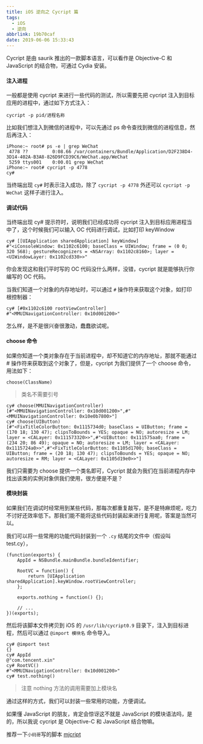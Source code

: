 ```yaml
---
title: iOS 逆向之 Cycript 篇
tags:
  - iOS
  - 逆向
abbrlink: 19b70caf
date: 2019-06-06 15:33:43
---
```


Cycript 是由 saurik 推出的一款脚本语言，可以看作是 Objective-C 和 JavaScript 的结合物，可通过 Cydia 安装。

#### 注入进程

一般都是使用 cycript 来进行一些代码的测试，所以需要先把 cycript 注入到目标应用的进程中，通过如下方式注入：

```
cycript -p pid/进程名称
```

比如我们想注入到微信的进程中，可以先通过 ps 命令查找到微信的进程信息，然后再注入：

```
iPhone:~ root# ps -e | grep WeChat
 4778 ??         0:08.66 /var/containers/Bundle/Application/D2F238D4-3D14-402A-B3A8-826D9FCD39C6/WeChat.app/WeChat
 5259 ttys001    0:00.01 grep WeChat
iPhone:~ root# cycript -p 4778
cy# 
```

当终端出现 `cy#` 时表示注入成功，除了 `cycript -p 4778` 外还可以 `cycript -p WeChat` 这样子进行注入。

#### 调试代码

当终端出现 cy# 提示符时，说明我们已经成功将 cycript 注入到目标应用进程当中了，这个时候我们可以输入 OC 代码进行调试，比如打印 keyWindow

```
cy# [[UIApplication sharedApplication] keyWindow]
#"<iConsoleWindow: 0x1102c6100; baseClass = UIWindow; frame = (0 0; 320 568); gestureRecognizers = <NSArray: 0x1102c8160>; layer = <UIWindowLayer: 0x1102cd330>>"
```

你会发现这和我们平时写的 OC 代码没什么两样，没错，cycript 就是能够执行你编写的 OC 代码。

当我们知道一个对象的内存地址时，可以通过 `#` 操作符来获取这个对象，如打印根控制器：

```
cy# [#0x1102c6100 rootViewController]
#"<MMUINavigationController: 0x10d001200>"
```

怎么样，是不是很兴奋很激动，蠢蠢欲试呢。

#### choose 命令

如果你知道一个类对象存在于当前进程中，却不知道它的内存地址，那就不能通过 # 操作符来获取到这个对象了，但是，cycript 为我们提供了一个 choose 命令，用法如下：

```
choose(ClassName)
```

> 类名不需要引号

```
cy# choose(MMUINavigationController)
[#"<MMUINavigationController: 0x10d001200>",#"<MMUINavigationController: 0x10e0b7800>"]
cy# choose(UIButton)
[#"<FixTitleColorButton: 0x1115734d0; baseClass = UIButton; frame = (170 18; 130 47); clipsToBounds = YES; opaque = NO; autoresize = LM; layer = <CALayer: 0x111573320>>",#"<UIButton: 0x111575aa0; frame = (234 20; 86 49); opaque = NO; autoresize = LM; layer = <CALayer: 0x1115724a0>>",#"<FixTitleColorButton: 0x1105d1700; baseClass = UIButton; frame = (20 18; 130 47); clipsToBounds = YES; opaque = NO; autoresize = RM; layer = <CALayer: 0x1105d19e0>>"]
```

我们只需要为 choose 提供一个类名即可，Cycript 就会为我们在当前进程内存中找出该类的实例对象供我们使用，很方便是不是？

#### 模块封装

如果我们在调试时经常用到某些代码，那每次都重复敲写，是不是特麻烦呢，吃力不讨好还效率低下。那我们能不能将这些代码封装起来进行复用呢，答案是当然可以。

我们可以将一些常用的功能代码封装到一个 `.cy` 结尾的文件中（假设叫 test.cy），

```ObjC
(function(exports) {
	AppId = NSBundle.mainBundle.bundleIdentifier;

	RootVC = function() {
		return [UIApplication sharedApplication].keyWindow.rootViewController;
	};

	exports.nothing = function() {};

	// ...
})(exports);
```

然后将该脚本文件拷贝到 iOS 的 `/usr/lib/cycript0.9` 目录下，注入到目标进程，然后可以通过 `@import 模块名` 命令导入。

```
cy# @import test
{}
cy# AppId
@"com.tencent.xin"
cy# RootVC()
#"<MMUINavigationController: 0x10d001200>"
cy# test.nothing()
```

> 注意 nothing 方法的调用需要加上模块名

通过这样的方式，我们可以封装一些常用的功能，方便调试。

如果懂 JavaScript 的朋友，肯定会惊讶这不就是 JavaScript 的模块语法吗，是的，所以我说 cycript 是 Objective-C 和 JavaScript 结合物嘛。

推荐一下`小码哥`写的脚本 [mjcript](https://github.com/CoderMJLee/mjcript)
